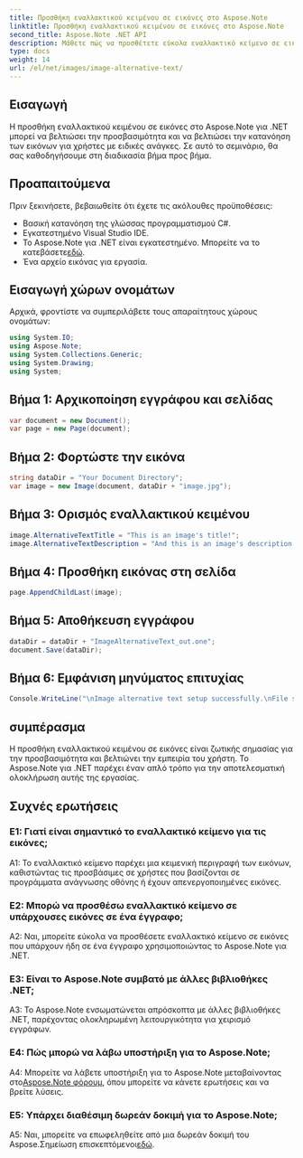 ```yaml
---
title: Προσθήκη εναλλακτικού κειμένου σε εικόνες στο Aspose.Note
linktitle: Προσθήκη εναλλακτικού κειμένου σε εικόνες στο Aspose.Note
second_title: Aspose.Note .NET API
description: Μάθετε πώς να προσθέτετε εύκολα εναλλακτικό κείμενο σε εικόνες στο Aspose.Note για .NET. Βελτιώστε την προσβασιμότητα και βελτιώστε την εμπειρία χρήστη με αυτόν τον οδηγό βήμα προς βήμα.
type: docs
weight: 14
url: /el/net/images/image-alternative-text/
---
```

## Εισαγωγή

Η προσθήκη εναλλακτικού κειμένου σε εικόνες στο Aspose.Note για .NET μπορεί να βελτιώσει την προσβασιμότητα και να βελτιώσει την κατανόηση των εικόνων για χρήστες με ειδικές ανάγκες. Σε αυτό το σεμινάριο, θα σας καθοδηγήσουμε στη διαδικασία βήμα προς βήμα.

## Προαπαιτούμενα

Πριν ξεκινήσετε, βεβαιωθείτε ότι έχετε τις ακόλουθες προϋποθέσεις:

- Βασική κατανόηση της γλώσσας προγραμματισμού C#.
- Εγκατεστημένο Visual Studio IDE.
-  Το Aspose.Note για .NET είναι εγκατεστημένο. Μπορείτε να το κατεβάσετε[εδώ](https://releases.aspose.com/note/net/).
- Ένα αρχείο εικόνας για εργασία.

## Εισαγωγή χώρων ονομάτων

Αρχικά, φροντίστε να συμπεριλάβετε τους απαραίτητους χώρους ονομάτων:

```csharp
using System.IO;
using Aspose.Note;
using System.Collections.Generic;
using System.Drawing;
using System;
```

## Βήμα 1: Αρχικοποίηση εγγράφου και σελίδας

```csharp
var document = new Document();
var page = new Page(document);
```

## Βήμα 2: Φορτώστε την εικόνα

```csharp
string dataDir = "Your Document Directory";
var image = new Image(document, dataDir + "image.jpg");
```

## Βήμα 3: Ορισμός εναλλακτικού κειμένου

```csharp
image.AlternativeTextTitle = "This is an image's title!";
image.AlternativeTextDescription = "And this is an image's description!";
```

## Βήμα 4: Προσθήκη εικόνας στη σελίδα

```csharp
page.AppendChildLast(image);
```

## Βήμα 5: Αποθήκευση εγγράφου

```csharp
dataDir = dataDir + "ImageAlternativeText_out.one";
document.Save(dataDir);
```

## Βήμα 6: Εμφάνιση μηνύματος επιτυχίας

```csharp
Console.WriteLine("\nImage alternative text setup successfully.\nFile saved at " + dataDir); 
```

## συμπέρασμα

Η προσθήκη εναλλακτικού κειμένου σε εικόνες είναι ζωτικής σημασίας για την προσβασιμότητα και βελτιώνει την εμπειρία του χρήστη. Το Aspose.Note για .NET παρέχει έναν απλό τρόπο για την αποτελεσματική ολοκλήρωση αυτής της εργασίας.

## Συχνές ερωτήσεις

### Ε1: Γιατί είναι σημαντικό το εναλλακτικό κείμενο για τις εικόνες;

A1: Το εναλλακτικό κείμενο παρέχει μια κειμενική περιγραφή των εικόνων, καθιστώντας τις προσβάσιμες σε χρήστες που βασίζονται σε προγράμματα ανάγνωσης οθόνης ή έχουν απενεργοποιημένες εικόνες.

### Ε2: Μπορώ να προσθέσω εναλλακτικό κείμενο σε υπάρχουσες εικόνες σε ένα έγγραφο;

A2: Ναι, μπορείτε εύκολα να προσθέσετε εναλλακτικό κείμενο σε εικόνες που υπάρχουν ήδη σε ένα έγγραφο χρησιμοποιώντας το Aspose.Note για .NET.

### Ε3: Είναι το Aspose.Note συμβατό με άλλες βιβλιοθήκες .NET;

A3: Το Aspose.Note ενσωματώνεται απρόσκοπτα με άλλες βιβλιοθήκες .NET, παρέχοντας ολοκληρωμένη λειτουργικότητα για χειρισμό εγγράφων.

### Ε4: Πώς μπορώ να λάβω υποστήριξη για το Aspose.Note;

 A4: Μπορείτε να λάβετε υποστήριξη για το Aspose.Note μεταβαίνοντας στο[Aspose.Note φόρουμ](https://forum.aspose.com/c/note/28), όπου μπορείτε να κάνετε ερωτήσεις και να βρείτε λύσεις.

### Ε5: Υπάρχει διαθέσιμη δωρεάν δοκιμή για το Aspose.Note;

A5: Ναι, μπορείτε να επωφεληθείτε από μια δωρεάν δοκιμή του Aspose.Σημείωση επισκεπτόμενοι[εδώ](https://releases.aspose.com/).